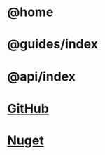 # @home

# @guides/index

# @api/index

# [GitHub](https://github.com/kenswan/BlazorFocused)

# [Nuget](https://www.nuget.org/packages/BlazorFocused)
